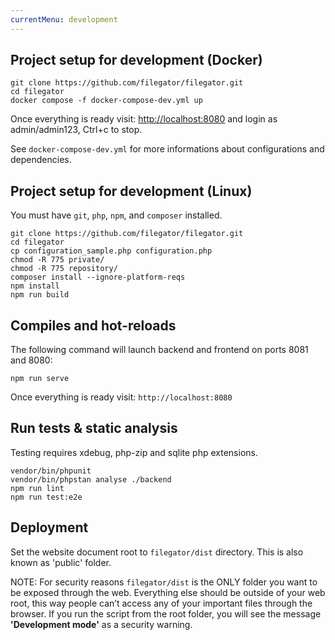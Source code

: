 ```yaml
---
currentMenu: development
---
```


## Project setup for development (Docker)

```
git clone https://github.com/filegator/filegator.git
cd filegator
docker compose -f docker-compose-dev.yml up
```
Once everything is ready visit: [http://localhost:8080](http://localhost:8080) and login as admin/admin123, Ctrl+c to stop.

See `docker-compose-dev.yml` for more informations about configurations and dependencies.

## Project setup for development (Linux)

You must have `git`, `php`, `npm`, and `composer` installed.

```
git clone https://github.com/filegator/filegator.git
cd filegator
cp configuration_sample.php configuration.php
chmod -R 775 private/
chmod -R 775 repository/
composer install --ignore-platform-reqs
npm install
npm run build
```

## Compiles and hot-reloads

The following command will launch backend and frontend on ports 8081 and 8080:

```
npm run serve
```
Once everything is ready visit: `http://localhost:8080`

## Run tests & static analysis

Testing requires xdebug, php-zip and sqlite php extensions.

```
vendor/bin/phpunit
vendor/bin/phpstan analyse ./backend
npm run lint
npm run test:e2e
```

## Deployment

Set the website document root to `filegator/dist` directory. This is also known as 'public' folder.

NOTE: For security reasons `filegator/dist` is the ONLY folder you want to be exposed through the web. Everything else should be outside of your web root, this way people can’t access any of your important files through the browser. If you run the script from the root folder, you will see the message **'Development mode'** as a security warning.

